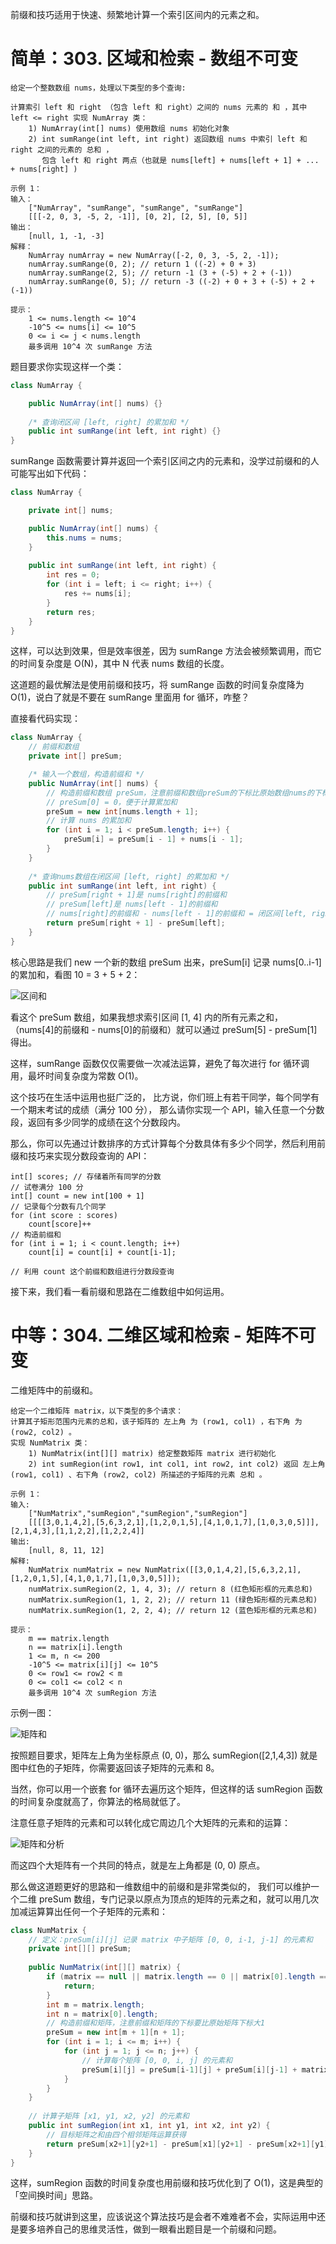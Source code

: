 前缀和技巧适用于快速、频繁地计算一个索引区间内的元素之和。

# 简单：303. 区域和检索 - 数组不可变
```text
给定一个整数数组 nums，处理以下类型的多个查询:

计算索引 left 和 right （包含 left 和 right）之间的 nums 元素的 和 ，其中 left <= right 实现 NumArray 类：
    1) NumArray(int[] nums) 使用数组 nums 初始化对象
    2) int sumRange(int left, int right) 返回数组 nums 中索引 left 和 right 之间的元素的 总和 ，
       包含 left 和 right 两点（也就是 nums[left] + nums[left + 1] + ... + nums[right] )
 
示例 1：
输入：
    ["NumArray", "sumRange", "sumRange", "sumRange"]
    [[[-2, 0, 3, -5, 2, -1]], [0, 2], [2, 5], [0, 5]]
输出：
    [null, 1, -1, -3]
解释：
    NumArray numArray = new NumArray([-2, 0, 3, -5, 2, -1]);
    numArray.sumRange(0, 2); // return 1 ((-2) + 0 + 3)
    numArray.sumRange(2, 5); // return -1 (3 + (-5) + 2 + (-1)) 
    numArray.sumRange(0, 5); // return -3 ((-2) + 0 + 3 + (-5) + 2 + (-1))

提示：
    1 <= nums.length <= 10^4
    -10^5 <= nums[i] <= 10^5
    0 <= i <= j < nums.length
    最多调用 10^4 次 sumRange 方法
```
题目要求你实现这样一个类：
```java
class NumArray {

    public NumArray(int[] nums) {}
    
    /* 查询闭区间 [left, right] 的累加和 */
    public int sumRange(int left, int right) {}
}
```
sumRange 函数需要计算并返回一个索引区间之内的元素和，没学过前缀和的人可能写出如下代码：
```java
class NumArray {

    private int[] nums;

    public NumArray(int[] nums) {
        this.nums = nums;
    }
    
    public int sumRange(int left, int right) {
        int res = 0;
        for (int i = left; i <= right; i++) {
            res += nums[i];
        }
        return res;
    }
}
```
这样，可以达到效果，但是效率很差，因为 sumRange 方法会被频繁调用，而它的时间复杂度是 O(N)，其中 N 代表 nums 数组的长度。

这道题的最优解法是使用前缀和技巧，将 sumRange 函数的时间复杂度降为 O(1)，说白了就是不要在 sumRange 里面用 for 循环，咋整？

直接看代码实现：
```java
class NumArray {
    // 前缀和数组
    private int[] preSum;

    /* 输入一个数组，构造前缀和 */
    public NumArray(int[] nums) {
        // 构造前缀和数组 preSum，注意前缀和数组preSum的下标比原始数组nums的下标要大1
        // preSum[0] = 0，便于计算累加和
        preSum = new int[nums.length + 1];
        // 计算 nums 的累加和
        for (int i = 1; i < preSum.length; i++) {
            preSum[i] = preSum[i - 1] + nums[i - 1];
        }
    }
    
    /* 查询nums数组在闭区间 [left, right] 的累加和 */
    public int sumRange(int left, int right) {
        // preSum[right + 1]是 nums[right]的前缀和
        // preSum[left]是 nums[left - 1]的前缀和
        // nums[right]的前缀和 - nums[left - 1]的前缀和 = 闭区间[left, right]的累加和
        return preSum[right + 1] - preSum[left];
    }
}
```
核心思路是我们 new 一个新的数组 preSum 出来，preSum[i] 记录 nums[0..i-1] 的累加和，看图 10 = 3 + 5 + 2：

![区间和](img/prefixSum/prefixSum01.png)

看这个 preSum 数组，如果我想求索引区间 [1, 4] 内的所有元素之和，
（nums[4]的前缀和 - nums[0]的前缀和）就可以通过 preSum[5] - preSum[1] 得出。

这样，sumRange 函数仅仅需要做一次减法运算，避免了每次进行 for 循环调用，最坏时间复杂度为常数 O(1)。

这个技巧在生活中运用也挺广泛的，
比方说，你们班上有若干同学，每个同学有一个期末考试的成绩（满分 100 分），
那么请你实现一个 API，输入任意一个分数段，返回有多少同学的成绩在这个分数段内。

那么，你可以先通过计数排序的方式计算每个分数具体有多少个同学，然后利用前缀和技巧来实现分数段查询的 API：
```text
int[] scores; // 存储着所有同学的分数
// 试卷满分 100 分
int[] count = new int[100 + 1]
// 记录每个分数有几个同学
for (int score : scores)
    count[score]++
// 构造前缀和
for (int i = 1; i < count.length; i++)
    count[i] = count[i] + count[i-1];

// 利用 count 这个前缀和数组进行分数段查询
```
接下来，我们看一看前缀和思路在二维数组中如何运用。

# 中等：304. 二维区域和检索 - 矩阵不可变
二维矩阵中的前缀和。
```text
给定一个二维矩阵 matrix，以下类型的多个请求：
计算其子矩形范围内元素的总和，该子矩阵的 左上角 为 (row1, col1) ，右下角 为 (row2, col2) 。
实现 NumMatrix 类：
    1) NumMatrix(int[][] matrix) 给定整数矩阵 matrix 进行初始化
    2) int sumRegion(int row1, int col1, int row2, int col2) 返回 左上角 (row1, col1) 、右下角 (row2, col2) 所描述的子矩阵的元素 总和 。
 
示例 1：
输入: 
    ["NumMatrix","sumRegion","sumRegion","sumRegion"]
    [[[[3,0,1,4,2],[5,6,3,2,1],[1,2,0,1,5],[4,1,0,1,7],[1,0,3,0,5]]],[2,1,4,3],[1,1,2,2],[1,2,2,4]]
输出: 
    [null, 8, 11, 12]
解释:
    NumMatrix numMatrix = new NumMatrix([[3,0,1,4,2],[5,6,3,2,1],[1,2,0,1,5],[4,1,0,1,7],[1,0,3,0,5]]);
    numMatrix.sumRegion(2, 1, 4, 3); // return 8 (红色矩形框的元素总和)
    numMatrix.sumRegion(1, 1, 2, 2); // return 11 (绿色矩形框的元素总和)
    numMatrix.sumRegion(1, 2, 2, 4); // return 12 (蓝色矩形框的元素总和)

提示：
    m == matrix.length
    n == matrix[i].length
    1 <= m, n <= 200
    -10^5 <= matrix[i][j] <= 10^5
    0 <= row1 <= row2 < m
    0 <= col1 <= col2 < n
    最多调用 10^4 次 sumRegion 方法
```
示例一图：

![矩阵和](img/prefixSum/matrixPrefixSum01.png)

按照题目要求，矩阵左上角为坐标原点 (0, 0)，那么 sumRegion([2,1,4,3]) 就是图中红色的子矩阵，你需要返回该子矩阵的元素和 8。

当然，你可以用一个嵌套 for 循环去遍历这个矩阵，但这样的话 sumRegion 函数的时间复杂度就高了，你算法的格局就低了。

注意任意子矩阵的元素和可以转化成它周边几个大矩阵的元素和的运算：

![矩阵和分析](img/prefixSum/matrixPrefixSum02.png)

而这四个大矩阵有一个共同的特点，就是左上角都是 (0, 0) 原点。

那么做这道题更好的思路和一维数组中的前缀和是非常类似的，
我们可以维护一个二维 preSum 数组，专门记录以原点为顶点的矩阵的元素之和，就可以用几次加减运算算出任何一个子矩阵的元素和：
```java
class NumMatrix {
    // 定义：preSum[i][j] 记录 matrix 中子矩阵 [0, 0, i-1, j-1] 的元素和
    private int[][] preSum;
    
    public NumMatrix(int[][] matrix) {
        if (matrix == null || matrix.length == 0 || matrix[0].length == 0) {
            return;
        }
        int m = matrix.length;
        int n = matrix[0].length;
        // 构造前缀和矩阵，注意前缀和矩阵的下标要比原始矩阵下标大1
        preSum = new int[m + 1][n + 1];
        for (int i = 1; i <= m; i++) {
            for (int j = 1; j <= n; j++) {
                // 计算每个矩阵 [0, 0, i, j] 的元素和
                preSum[i][j] = preSum[i-1][j] + preSum[i][j-1] + matrix[i - 1][j - 1] - preSum[i-1][j-1];
            }
        }
    }
    
    // 计算子矩阵 [x1, y1, x2, y2] 的元素和
    public int sumRegion(int x1, int y1, int x2, int y2) {
        // 目标矩阵之和由四个相邻矩阵运算获得
        return preSum[x2+1][y2+1] - preSum[x1][y2+1] - preSum[x2+1][y1] + preSum[x1][y1];
    }
}
```
这样，sumRegion 函数的时间复杂度也用前缀和技巧优化到了 O(1)，这是典型的「空间换时间」思路。

前缀和技巧就讲到这里，应该说这个算法技巧是会者不难难者不会，实际运用中还是要多培养自己的思维灵活性，做到一眼看出题目是一个前缀和问题。



